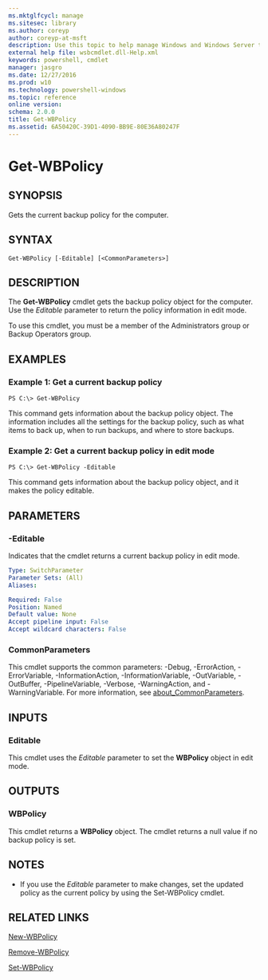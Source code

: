 ```yaml
---
ms.mktglfcycl: manage
ms.sitesec: library
ms.author: coreyp
author: coreyp-at-msft
description: Use this topic to help manage Windows and Windows Server technologies with Windows PowerShell.
external help file: wsbcmdlet.dll-Help.xml
keywords: powershell, cmdlet
manager: jasgro
ms.date: 12/27/2016
ms.prod: w10
ms.technology: powershell-windows
ms.topic: reference
online version: 
schema: 2.0.0
title: Get-WBPolicy
ms.assetid: 6A50420C-39D1-4090-BB9E-80E36A80247F
---
```


# Get-WBPolicy

## SYNOPSIS
Gets the current backup policy for the computer.

## SYNTAX

```
Get-WBPolicy [-Editable] [<CommonParameters>]
```

## DESCRIPTION
The **Get-WBPolicy** cmdlet gets the backup policy object for the computer.
Use the *Editable* parameter to return the policy information in edit mode.

To use this cmdlet, you must be a member of the Administrators group or Backup Operators group.

## EXAMPLES

### Example 1: Get a current backup policy
```
PS C:\> Get-WBPolicy
```

This command gets information about the backup policy object.
The information includes all the settings for the backup policy, such as what items to back up, when to run backups, and where to store backups.

### Example 2: Get a current backup policy in edit mode
```
PS C:\> Get-WBPolicy -Editable
```

This command gets information about the backup policy object, and it makes the policy editable.

## PARAMETERS

### -Editable
Indicates that the cmdlet returns a current backup policy in edit mode.

```yaml
Type: SwitchParameter
Parameter Sets: (All)
Aliases: 

Required: False
Position: Named
Default value: None
Accept pipeline input: False
Accept wildcard characters: False
```

### CommonParameters
This cmdlet supports the common parameters: -Debug, -ErrorAction, -ErrorVariable, -InformationAction, -InformationVariable, -OutVariable, -OutBuffer, -PipelineVariable, -Verbose, -WarningAction, and -WarningVariable. For more information, see [about_CommonParameters](http://go.microsoft.com/fwlink/?LinkID=113216).

## INPUTS

### Editable
This cmdlet uses the *Editable* parameter to set the **WBPolicy** object in edit mode.

## OUTPUTS

### WBPolicy
This cmdlet returns a **WBPolicy** object.
The cmdlet returns a null value if no backup policy is set.

## NOTES
* If you use the *Editable* parameter to make changes, set the updated policy as the current policy by using the Set-WBPolicy cmdlet.

## RELATED LINKS

[New-WBPolicy](./New-WBPolicy.md)

[Remove-WBPolicy](./Remove-WBPolicy.md)

[Set-WBPolicy](./Set-WBPolicy.md)

